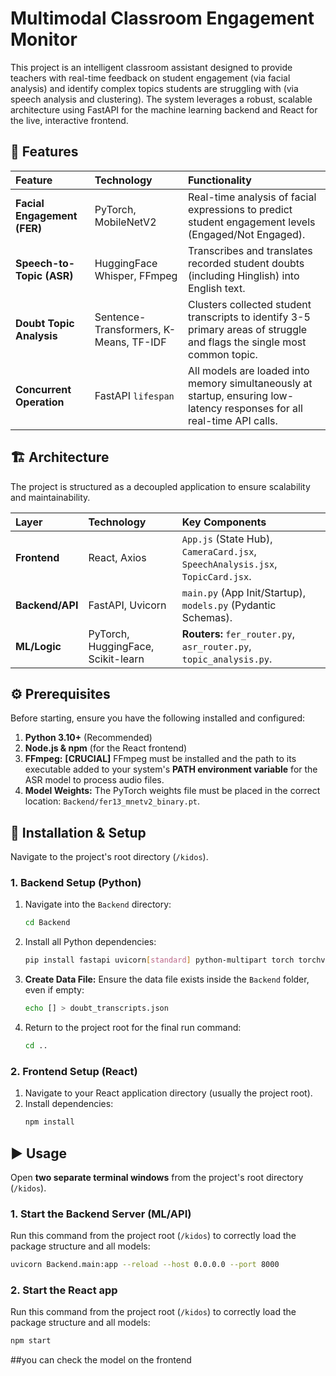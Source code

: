 # Multimodal Classroom Engagement Monitor

This project is an intelligent classroom assistant designed to provide teachers with real-time feedback on student engagement (via facial analysis) and identify complex topics students are struggling with (via speech analysis and clustering). The system leverages a robust, scalable architecture using FastAPI for the machine learning backend and React for the live, interactive frontend.

## 🌟 Features

| Feature | Technology | Functionality |
| :--- | :--- | :--- |
| **Facial Engagement (FER)** | PyTorch, MobileNetV2 | Real-time analysis of facial expressions to predict student engagement levels (Engaged/Not Engaged). |
| **Speech-to-Topic (ASR)** | HuggingFace Whisper, FFmpeg | Transcribes and translates recorded student doubts (including Hinglish) into English text. |
| **Doubt Topic Analysis** | Sentence-Transformers, K-Means, TF-IDF | Clusters collected student transcripts to identify 3-5 primary areas of struggle and flags the single most common topic. |
| **Concurrent Operation** | FastAPI `lifespan` | All models are loaded into memory simultaneously at startup, ensuring low-latency responses for all real-time API calls. |

## 🏗️ Architecture

The project is structured as a decoupled application to ensure scalability and maintainability.

| Layer | Technology | Key Components |
| :--- | :--- | :--- |
| **Frontend** | React, Axios | `App.js` (State Hub), `CameraCard.jsx`, `SpeechAnalysis.jsx`, `TopicCard.jsx`. |
| **Backend/API** | FastAPI, Uvicorn | `main.py` (App Init/Startup), `models.py` (Pydantic Schemas). |
| **ML/Logic** | PyTorch, HuggingFace, Scikit-learn | **Routers:** `fer_router.py`, `asr_router.py`, `topic_analysis.py`. |

## ⚙️ Prerequisites

Before starting, ensure you have the following installed and configured:

1.  **Python 3.10+** (Recommended)
2.  **Node.js & npm** (for the React frontend)
3.  **FFmpeg:** **[CRUCIAL]** FFmpeg must be installed and the path to its executable added to your system's **PATH environment variable** for the ASR model to process audio files.
4.  **Model Weights:** The PyTorch weights file must be placed in the correct location: `Backend/fer13_mnetv2_binary.pt`.

## 🚀 Installation & Setup

Navigate to the project's root directory (`/kidos`).

### 1. Backend Setup (Python)

1.  Navigate into the `Backend` directory:
    ```bash
    cd Backend
    ```
2.  Install all Python dependencies:
    ```bash
    pip install fastapi uvicorn[standard] python-multipart torch torchvision numpy pillow transformers sentence-transformers scikit-learn pydub scipy
    ```
3.  **Create Data File:** Ensure the data file exists inside the `Backend` folder, even if empty:
    ```bash
    echo [] > doubt_transcripts.json
    ```
4.  Return to the project root for the final run command:
    ```bash
    cd ..
    ```

### 2. Frontend Setup (React)

1.  Navigate to your React application directory (usually the project root).
2.  Install dependencies:
    ```bash
    npm install
    ```

## ▶️ Usage

Open **two separate terminal windows** from the project's root directory (`/kidos`).

### 1. Start the Backend Server (ML/API)

Run this command from the project root (`/kidos`) to correctly load the package structure and all models:

```bash
uvicorn Backend.main:app --reload --host 0.0.0.0 --port 8000
```

### 2. Start the React app

Run this command from the project root (`/kidos`) to correctly load the package structure and all models:

```bash
npm start
```

##you can check the model on the frontend
